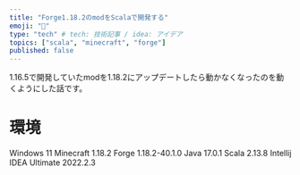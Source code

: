 ```yaml
---
title: "Forge1.18.2のmodをScalaで開発する"
emoji: "🎃"
type: "tech" # tech: 技術記事 / idea: アイデア
topics: ["scala", "minecraft", "forge"]
published: false
---
```

1.16.5で開発していたmodを1.18.2にアップデートしたら動かなくなったのを動くようにした話です。

# 環境
Windows 11
Minecraft 1.18.2
Forge 1.18.2-40.1.0
Java 17.0.1
Scala 2.13.8
Intellij IDEA Ultimate 2022.2.3